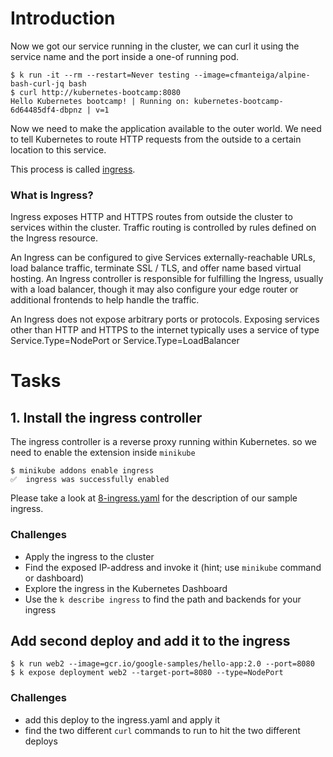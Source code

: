 # Introduction

Now we got our service running in the cluster, we can curl it using the service name and the port inside a one-of running pod.

```
$ k run -it --rm --restart=Never testing --image=cfmanteiga/alpine-bash-curl-jq bash
$ curl http://kubernetes-bootcamp:8080
Hello Kubernetes bootcamp! | Running on: kubernetes-bootcamp-6d64485df4-dbpnz | v=1
```

Now we need to make the application available to the outer world. 
We need to tell Kubernetes to route HTTP requests from the outside to a certain location to this service.

This process is called [ingress](https://kubernetes.io/docs/concepts/services-networking/ingress/).

### What is Ingress?
Ingress exposes HTTP and HTTPS routes from outside the cluster to services within the cluster. 
Traffic routing is controlled by rules defined on the Ingress resource.

An Ingress can be configured to give Services externally-reachable URLs, load balance traffic, terminate SSL / TLS, 
and offer name based virtual hosting. An Ingress controller is responsible for fulfilling the Ingress, usually with a load balancer, 
though it may also configure your edge router or additional frontends to help handle the traffic.

An Ingress does not expose arbitrary ports or protocols. Exposing services other than HTTP and HTTPS to the internet 
typically uses a service of type Service.Type=NodePort or Service.Type=LoadBalancer

# Tasks

## 1. Install the ingress controller
The ingress controller is a reverse proxy running within Kubernetes.
so we need to enable the extension inside `minikube`

```
$ minikube addons enable ingress
✅  ingress was successfully enabled
```

Please take a look at [8-ingress.yaml](8-ingress.yaml) for the description of our sample ingress.

### Challenges

* Apply the ingress to the cluster
* Find the exposed IP-address and invoke it (hint; use `minikube` command or dashboard)
* Explore the ingress in the Kubernetes Dashboard
* Use the `k describe ingress` to find the path and backends for your ingress


## Add second deploy and add it to the ingress

```
$ k run web2 --image=gcr.io/google-samples/hello-app:2.0 --port=8080
$ k expose deployment web2 --target-port=8080 --type=NodePort
```

### Challenges 
* add this deploy to the ingress.yaml and apply it
* find the two different ``curl`` commands to run to hit the two different deploys
